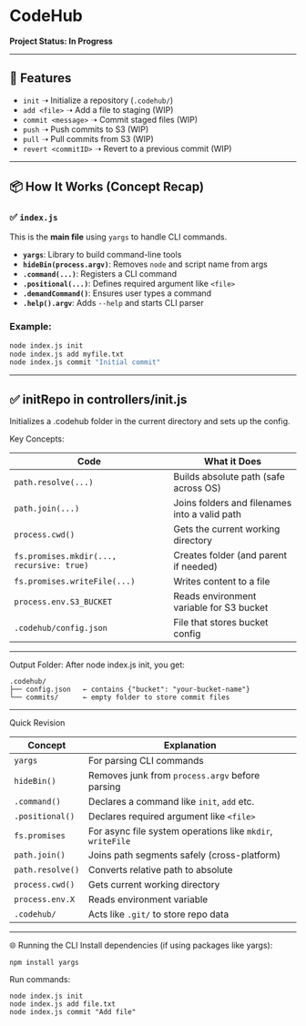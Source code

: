 # CodeHub

**Project Status: In Progress**

---

## 🚀 Features

- `init` ➝ Initialize a repository (`.codehub/`)
- `add <file>` ➝ Add a file to staging (WIP)
- `commit <message>` ➝ Commit staged files (WIP)
- `push` ➝ Push commits to S3 (WIP)
- `pull` ➝ Pull commits from S3 (WIP)
- `revert <commitID>` ➝ Revert to a previous commit (WIP)

---

## 📦 How It Works (Concept Recap)

### ✅ `index.js`

This is the **main file** using `yargs` to handle CLI commands.

- **`yargs`**: Library to build command-line tools
- **`hideBin(process.argv)`**: Removes `node` and script name from args
- **`.command(...)`**: Registers a CLI command
- **`.positional(...)`**: Defines required argument like `<file>`
- **`.demandCommand()`**: Ensures user types a command
- **`.help().argv`**: Adds `--help` and starts CLI parser

### Example:

```bash
node index.js init
node index.js add myfile.txt
node index.js commit "Initial commit"

```

---

## ✅ initRepo in controllers/init.js
Initializes a .codehub folder in the current directory and sets up the config.

Key Concepts:

| Code                                      | What it Does                                  |
| ----------------------------------------- | --------------------------------------------- |
| `path.resolve(...)`                       | Builds absolute path (safe across OS)         |
| `path.join(...)`                          | Joins folders and filenames into a valid path |
| `process.cwd()`                           | Gets the current working directory            |
| `fs.promises.mkdir(..., recursive: true)` | Creates folder (and parent if needed)         |
| `fs.promises.writeFile(...)`              | Writes content to a file                      |
| `process.env.S3_BUCKET`                   | Reads environment variable for S3 bucket      |
| `.codehub/config.json`                    | File that stores bucket config                |


---

Output Folder:
After node index.js init, you get:
```
.codehub/
├── config.json   ← contains {"bucket": "your-bucket-name"}
└── commits/      ← empty folder to store commit files
```
---

Quick Revision

| Concept          | Explanation                                                |
| ---------------- | ---------------------------------------------------------- |
| `yargs`          | For parsing CLI commands                                   |
| `hideBin()`      | Removes junk from `process.argv` before parsing            |
| `.command()`     | Declares a command like `init`, `add` etc.                 |
| `.positional()`  | Declares required argument like `<file>`                   |
| `fs.promises`    | For async file system operations like `mkdir`, `writeFile` |
| `path.join()`    | Joins path segments safely (cross-platform)                |
| `path.resolve()` | Converts relative path to absolute                         |
| `process.cwd()`  | Gets current working directory                             |
| `process.env.X`  | Reads environment variable                                 |
| `.codehub/`      | Acts like `.git/` to store repo data                       |

---

🌐 Running the CLI
Install dependencies (if using packages like yargs):
```
npm install yargs
```
Run commands:
```
node index.js init
node index.js add file.txt
node index.js commit "Add file"
```
